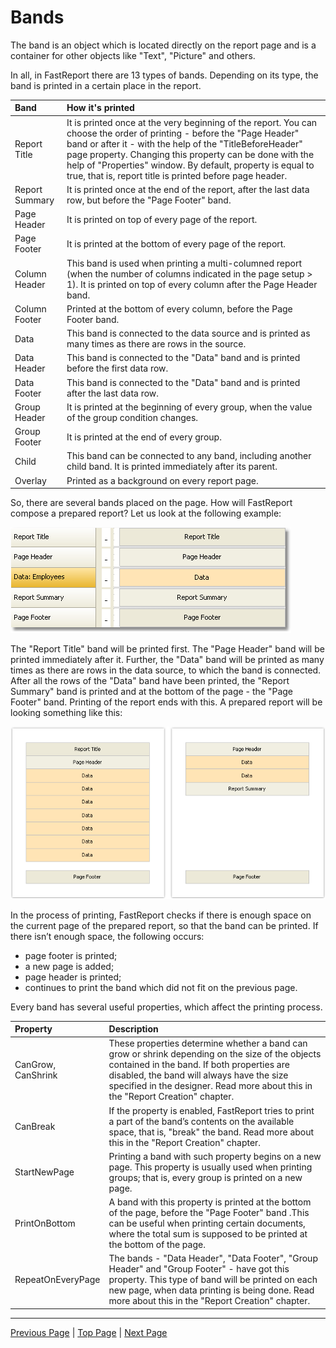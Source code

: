 # Bands

The band is an object which is located directly on the report page and is a container for other objects like "Text", "Picture" and others.

In all, in FastReport there are 13 types of bands. Depending on its type, the band is printed in a certain place in the report.

| Band | How it's printed |
|:-|:-|
| Report Title | It is printed once at the very beginning of the report. You can choose the order of printing - before the "Page Header" band or after it - with the help of the "TitleBeforeHeader" page property. Changing this property can be done with the help of "Properties" window. By default, property is equal to true, that is, report title is printed before page header. |
| Report Summary | It is printed once at the end of the report, after the last data row, but before the "Page Footer" band. |
| Page Header | It is printed on top of every page of the report. |
| Page Footer | It is printed at the bottom of every page of the report. |
| Column Header | This band is used when printing a multi-columned report (when the number of columns indicated in the page setup > 1). It is printed on top of every column after the Page Header band. |
| Column Footer | Printed at the bottom of every column, before the Page Footer band. |
| Data | This band is connected to the data source and is printed as many times as there are rows in the source. |
| Data Header | This band is connected to the "Data" band and is printed before the first data row. |
| Data Footer | This band is connected to the "Data" band and is printed after the last data row. |
| Group Header | It is printed at the beginning of every group, when the value of the group condition changes. |
| Group Footer | It is printed at the end of every group. |
| Child | This band can be connected to any band, including another child band. It is printed immediately after its parent. |
| Overlay | Printed as a background on every report page. |


So, there are several bands placed on the page. How will FastReport compose a prepared report? Let us look at the following example:

![](images/bandsequence.png)

The "Report Title" band will be printed first. The "Page Header" band will be printed immediately after it. Further, the "Data" band will be printed as many times as there are rows in the data source, to which the band is connected. After all the rows of the "Data" band  have been printed, the "Report Summary" band is printed and at the bottom of the page - the "Page Footer" band. Printing of the report ends with this. A prepared report will be looking something like this:

![](images/bandsequenceresult.png)

In the process of printing, FastReport checks if there is enough space on the current page of the prepared report, so that the band can be printed. If there isn’t enough space, the following occurs:

- page footer is printed;
- a new page is added;
- page header is printed;
- continues to print the band which did not fit on the previous page.

Every band has several useful properties, which affect the printing process. 

| Property | Description |
|:-|:-|
| CanGrow, CanShrink | These properties determine whether a band can grow or shrink depending on the size of the objects contained in the band. If both properties are disabled, the band will always have the size specified in the designer. Read more about this in the "Report Creation" chapter. |
| CanBreak | If the property is enabled, FastReport tries to print a part of the band’s contents on the available space, that is, "break" the band. Read more about this in the "Report Creation" chapter. |
| StartNewPage | Printing a band with such property begins on a new page. This property is usually used when printing groups; that is, every group is printed on a new page. |
| PrintOnBottom | A band with this property is printed at the bottom of the page, before the "Page Footer" band .This can be useful when printing certain documents, where the total sum is supposed to be printed at the bottom of the page. |
| RepeatOnEveryPage | The bands - "Data Header", "Data Footer", "Group Header" and "Group Footer" - have got this property. This type of band will be printed on each new page, when data printing is being done. Read more about this in the "Report Creation" chapter. |

---

[Previous Page](Bands.md) | [Top Page](README.md) | [Next Page](ReportObjects.md)